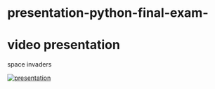 # presentation-python-final-exam-
# video presentation
space invaders

[![presentation](https://img.youtube.com/vi/IxDeKYk4H6Y/0.jpg)](https://www.youtube.com/watch?v=IxDeKYk4H6Y)

